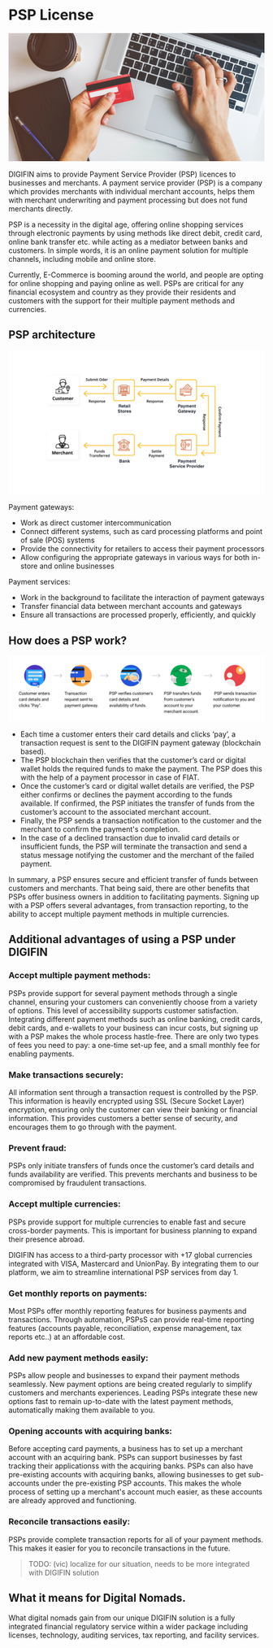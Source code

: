 # PSP License

![](img/psp.png)  

DIGIFIN aims to provide Payment Service Provider (PSP) licences to businesses and merchants. A payment service provider (PSP) is a company which provides merchants with individual merchant accounts, helps them with merchant underwriting and payment processing but does not fund merchants directly. 

PSP is a necessity in the digital age, offering online shopping services through electronic payments by using methods like direct debit, credit card, online bank transfer etc. while acting as a mediator between banks and customers. In simple words, it is an online payment solution for multiple channels, including mobile and online store.

Currently, E-Commerce is booming around the world, and people are opting for online shopping and paying online as well. 
PSPs are critical for any financial ecosystem and country as they provide their residents and customers with the support for their multiple payment methods and currencies.

## PSP architecture

![](img/psp3.png)  

Payment gateways:
- Work as direct customer intercommunication
- Connect different systems, such as card processing platforms and point of sale (POS) systems
- Provide the connectivity for retailers to access their payment processors
- Allow configuring the appropriate gateways in various ways for both in-store and online businesses

Payment services:
- Work in the background to facilitate the interaction of payment gateways
- Transfer financial data between merchant accounts and gateways
- Ensure all transactions are processed properly, efficiently, and quickly

## How does a PSP work?

![](img/psp_how.png)  

- Each time a customer enters their card details and clicks ‘pay’, a transaction request is sent to the DIGIFIN payment gateway (blockchain based).
- The PSP blockchain then verifies that the customer’s card or digital wallet holds the required funds to make the payment. The PSP does this with the help of a payment processor in case of FIAT.
- Once the customer’s card or digital wallet details are verified, the PSP either confirms or declines the payment according to the funds available. If confirmed, the PSP initiates the transfer of funds from the customer’s account to the associated merchant account.
- Finally, the PSP sends a transaction notification to the customer and the merchant to confirm the payment's completion.
- In the case of a declined transaction due to invalid card details or insufficient funds, the PSP will terminate the transaction and send a status message notifying the customer and the merchant of the failed payment.

In summary, a PSP ensures secure and efficient transfer of funds between customers and merchants. That being said, there are other benefits that PSPs offer business owners in addition to facilitating payments. Signing up with a PSP offers several advantages, from transaction reporting, to the ability to accept multiple payment methods in multiple currencies.

## Additional advantages of using a PSP under DIGIFIN

### Accept multiple payment methods:

PSPs provide support for several payment methods through a single channel, ensuring your customers can conveniently choose from a variety of options. This level of accessibility supports customer satisfaction. Integrating different payment methods such as online banking, credit cards, debit cards, and e-wallets to your business can incur costs, but signing up with a PSP makes the whole process hastle-free. There are only two types of fees you need to pay: a one-time set-up fee, and a small monthly fee for enabling payments.

### Make transactions securely:

All information sent through a transaction request is controlled by the PSP. This information is heavily encrypted using SSL (Secure Socket Layer) encryption, ensuring only the customer can view their banking or financial information. This provides customers a better sense of security, and encourages them to go through with the payment.

### Prevent fraud:

PSPs only initiate transfers of funds once the customer’s card details and funds availability are verified. This prevents merchants and business to be compromised by fraudulent transactions.

### Accept multiple currencies:

PSPs provide support for multiple currencies to enable fast and secure cross-border payments. This is important for business planning to expand their presence abroad. 

DIGIFIN has access to a third-party processor with +17 global currencies integrated with VISA, Mastercard and UnionPay. By integrating them to our platform, we aim to streamline international PSP services from day 1. 

### Get monthly reports on payments:

Most PSPs offer monthly reporting features for business payments and transactions. Through automation, PSPsS can provide real-time reporting features (accounts payable, reconciliation, expense management, tax reports etc..) at an affordable cost.

### Add new payment methods easily:

PSPs allow people and businesses to expand their payment methods seamlessly. New payment options are being created regularly to simplify customers and merchants experiences. Leading PSPs integrate these new options fast to remain up-to-date with the latest payment methods, automatically making them available to you.

### Opening accounts with acquiring banks:

Before accepting card payments, a business has to set up a merchant account with an acquiring bank. PSPs can support businesses by fast tracking their applicationss with the acquiring banks. PSPs can also have pre-existing accounts with acquiring banks, allowing businesses to get sub-accounts under the pre-existing PSP accounts. This makes the whole process of setting up a merchant's account much easier, as these accounts are already approved and functioning.

### Reconcile transactions easily:

PSPs provide complete transaction reports for all of your payment methods. This makes it easier for you to reconcile transactions in the future.

> TODO: (vic) localize for our situation, needs to be more integrated with DIGIFIN solution

## What it means for Digital Nomads.

What digital nomads gain from our unique DIGIFIN solution is a fully integrated financial regulatory service within a wider package including licenses, technology, auditing services, tax reporting, and facility services. 
